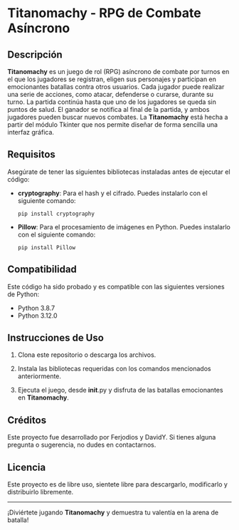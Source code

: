 # Titanomachy - RPG de Combate Asíncrono

## Descripción
**Titanomachy** es un juego de rol (RPG) asíncrono de combate por turnos en el que los jugadores se registran, eligen sus personajes y participan en emocionantes batallas contra otros usuarios. Cada jugador puede realizar una serie de acciones, como atacar, defenderse o curarse, durante su turno. La partida continúa hasta que uno de los jugadores se queda sin puntos de salud. El ganador se notifica al final de la partida, y ambos jugadores pueden buscar nuevos combates.
La **Titanomachy** está hecha a partir del módulo Tkinter que nos permite diseñar de forma sencilla una interfaz gráfica.

## Requisitos
Asegúrate de tener las siguientes bibliotecas instaladas antes de ejecutar el código:

- **cryptography**: Para el hash y el cifrado. Puedes instalarlo con el siguiente comando:
    ```
    pip install cryptography
    ```

- **Pillow**: Para el procesamiento de imágenes en Python. Puedes instalarlo con el siguiente comando:
    ```
    pip install Pillow
    ```

## Compatibilidad
Este código ha sido probado y es compatible con las siguientes versiones de Python:

- Python 3.8.7
- Python 3.12.0

## Instrucciones de Uso
1. Clona este repositorio o descarga los archivos.

2. Instala las bibliotecas requeridas con los comandos mencionados anteriormente.

3. Ejecuta el juego, desde __init__.py y disfruta de las batallas emocionantes en **Titanomachy**.

## Créditos
Este proyecto fue desarrollado por Ferjodios y DavidY. Si tienes alguna pregunta o sugerencia, no dudes en contactarnos.

## Licencia
Este proyecto es de libre uso, sientete libre para descargarlo, modificarlo y distribuirlo libremente.

---

¡Diviértete jugando **Titanomachy** y demuestra tu valentía en la arena de batalla!
